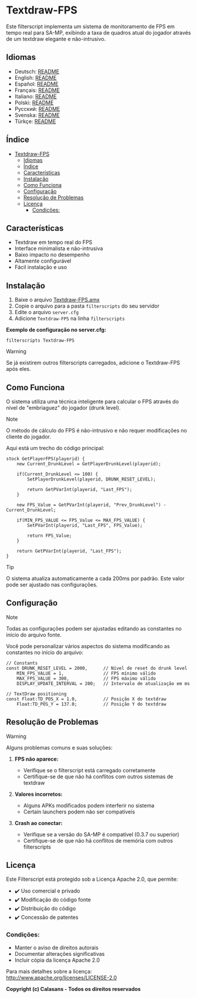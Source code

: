 # Textdraw-FPS

Este filterscript implementa um sistema de monitoramento de FPS em tempo real para SA-MP, exibindo a taxa de quadros atual do jogador através de um textdraw elegante e não-intrusivo.

## Idiomas

- Deutsch: [README](translations/Deutsch/README.md)
- English: [README](translations/English/README.md)
- Español: [README](translations/Espanol/README.md)
- Français: [README](translations/Francais/README.md)
- Italiano: [README](translations/Italiano/README.md)
- Polski: [README](translations/Polski/README.md)
- Русский: [README](translations/Русский/README.md)
- Svenska: [README](translations/Svenska/README.md)
- Türkçe: [README](translations/Turkce/README.md)

## Índice

- [Textdraw-FPS](#textdraw-fps)
  - [Idiomas](#idiomas)
  - [Índice](#índice)
  - [Características](#características)
  - [Instalação](#instalação)
  - [Como Funciona](#como-funciona)
  - [Configuração](#configuração)
  - [Resolução de Problemas](#resolução-de-problemas)
  - [Licença](#licença)
    - [Condições:](#condições)

## Características

- Textdraw em tempo real do FPS
- Interface minimalista e não-intrusiva
- Baixo impacto no desempenho
- Altamente configurável
- Fácil instalação e uso

## Instalação

1. Baixe o arquivo [Textdraw-FPS.amx](https://github.com/ocalasans/Textdraw-FPS/raw/refs/heads/main/src/Textdraw-FPS.amx)
2. Copie o arquivo para a pasta `filterscripts` do seu servidor
3. Edite o arquivo `server.cfg`
4. Adicione `Textdraw-FPS` na linha `filterscripts`

**Exemplo de configuração no server.cfg:**
```
filterscripts Textdraw-FPS
```

> [!WARNING]
> Se já existirem outros filterscripts carregados, adicione o Textdraw-FPS após eles.

## Como Funciona

O sistema utiliza uma técnica inteligente para calcular o FPS através do nível de "embriaguez" do jogador (drunk level).

> [!NOTE]
> O método de cálculo do FPS é não-intrusivo e não requer modificações no cliente do jogador.

Aqui está um trecho do código principal:

```pawn
stock GetPlayerFPS(playerid) {
    new Current_DrunkLevel = GetPlayerDrunkLevel(playerid);
    
    if(Current_DrunkLevel <= 100) {
        SetPlayerDrunkLevel(playerid, DRUNK_RESET_LEVEL);

        return GetPVarInt(playerid, "Last_FPS");
    }
    
    new FPS_Value = GetPVarInt(playerid, "Prev_DrunkLevel") - Current_DrunkLevel;
    
    if(MIN_FPS_VALUE <= FPS_Value <= MAX_FPS_VALUE) {
        SetPVarInt(playerid, "Last_FPS", FPS_Value);

        return FPS_Value;
    }
    
    return GetPVarInt(playerid, "Last_FPS");
}
```

> [!TIP]
> O sistema atualiza automaticamente a cada 200ms por padrão. Este valor pode ser ajustado nas configurações.

## Configuração

> [!NOTE]
> Todas as configurações podem ser ajustadas editando as constantes no início do arquivo fonte.

Você pode personalizar vários aspectos do sistema modificando as constantes no início do arquivo:

```pawn
// Constants
const DRUNK_RESET_LEVEL = 2000,      // Nível de reset do drunk level
    MIN_FPS_VALUE = 1,               // FPS mínimo válido
    MAX_FPS_VALUE = 300,             // FPS máximo válido
    DISPLAY_UPDATE_INTERVAL = 200;   // Intervalo de atualização em ms

// TextDraw positioning
const Float:TD_POS_X = 1.0,          // Posição X do textdraw
    Float:TD_POS_Y = 137.0;          // Posição Y do textdraw
```

## Resolução de Problemas

> [!WARNING]
> Alguns problemas comuns e suas soluções:

1. **FPS não aparece:**
   - Verifique se o filterscript está carregado corretamente
   - Certifique-se de que não há conflitos com outros sistemas de textdraw

2. **Valores incorretos:**
   - Alguns APKs modificados podem interferir no sistema
   - Certain launchers podem não ser compatíveis

3. **Crash ao conectar:**
   - Verifique se a versão do SA-MP é compatível (0.3.7 ou superior)
   - Certifique-se de que não há conflitos de memória com outros filterscripts

## Licença

Este Filterscript está protegido sob a Licença Apache 2.0, que permite:

- ✔️ Uso comercial e privado
- ✔️ Modificação do código fonte
- ✔️ Distribuição do código
- ✔️ Concessão de patentes

### Condições:

- Manter o aviso de direitos autorais
- Documentar alterações significativas
- Incluir cópia da licença Apache 2.0

Para mais detalhes sobre a licença: http://www.apache.org/licenses/LICENSE-2.0

**Copyright (c) Calasans - Todos os direitos reservados**
